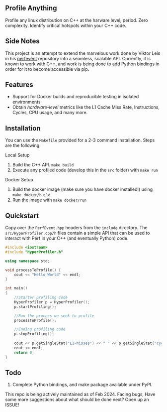 ## Profile Anything
Profile any linux distribution on C++ at the harware level, period. Zero complexity. Identify critical hotspots within your C++ code.

## Side Notes
This project is an attempt to extend the marvelous work done by Viktor Leis in his [perfevent](https://github.com/viktorleis/perfevent/tree/master) repository into a seamless, scalable API. Currently, it is known to work 
with C++, and work is being done to add Python bindings in order for it to become accessible via pip.

## Features
- Support for Docker builds and reproducible testing in isolated environments
- Obtain *hardware-level* metrics like the L1 Cache Miss Rate, Instructions, Cycles, CPU usage, and many more.

## Installation
You can use the `Makefile` provided for a 2-3 command installation. 
Steps are the following:

Local Setup
1. Build the C++ API. `make build`
2. Execute any profiled code (develop this in the `src` folder) with `make run`

Docker Setup
1. Build the docker image (make sure you have docker installed!) using `make docker/build`
2. Run the image with `make docker/run`

## Quickstart 
Copy over the `PerfEvent.hpp` headers from the `include` directory. The `src/HyperProfiler.cpp/h` files contain a simple API that can be used to interact with Perf in your C++ (and eventually Python) code.

```cpp
#include <iostream>
#include "HyperProfiler.h"

using namespace std;

void processToProfile() {
    cout << "Hello World" << endl;
}

int main() 
{
    //Starter profiling code
    HyperProfiler p = HyperProfiler();
    p.startProfiling();

    //Run the process we seek to profile
    processToProfile();

    //Ending profiling code
    p.stopProfiling();
    
    cout << p.getSingleStat("L1-misses") << " " << p.getSingleStat("cycles") << endl; // use n as scale factor
    cout << endl;
    return 0;
}
```

## Todo
1. Complete Python bindings, and make package available under PyPI.

This repo is being actively maintained as of Feb 2024. Facing bugs, Have some more suggestions about what should be done next? Open up an ISSUE!
